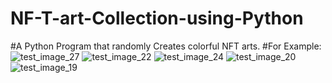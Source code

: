 # NF-T-art-Collection-using-Python
#A Python Program that randomly Creates colorful NFT arts. 
#For Example:
![test_image_27](https://user-images.githubusercontent.com/103059817/200120355-f572667a-c427-4474-9160-91fec7bba3c8.png)
![test_image_22](https://user-images.githubusercontent.com/103059817/200120393-eb0afc6d-d0cb-4f2f-953a-34fe847365db.png)
![test_image_24](https://user-images.githubusercontent.com/103059817/200120401-11b69437-8377-4eaf-bfd1-9b29a484aa4b.png)
![test_image_20](https://user-images.githubusercontent.com/103059817/200120410-9bd7bb2c-974d-4e9b-82cb-3128a1792002.png)
![test_image_19](https://user-images.githubusercontent.com/103059817/200120420-f489b1c3-8c03-4545-b20c-8329aa906092.png)

